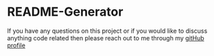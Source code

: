 # README-Generator
 If you have any questions on this project or if you would like to discuss anything code related then please reach out to me through my [gitHub profile](https://github.com/tyrkgithub)
